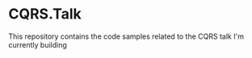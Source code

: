 # CQRS.Talk
This repository contains the code samples related to the CQRS talk I'm currently building